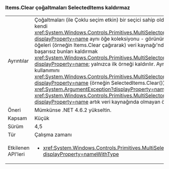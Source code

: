 ### <a name="itemsclear-does-not-remove-duplicates-from-selecteditems"></a>Items.Clear çoğaltmaları SelectedItems kaldırmaz

|   |   |
|---|---|
|Ayrıntılar|Çoğaltmaları (ile Çoklu seçim etkin) bir seçici sahip olduğunu varsayın kendi <xref:System.Windows.Controls.Primitives.MultiSelector.SelectedItems?displayProperty=name> aynı öğe koleksiyonu - görünür birden çok kez.  Bu öğeleri (örneğin Items.Clear çağırarak) veri kaynağı'ndan kaldırma başarısız bunları kaldırmak <xref:System.Windows.Controls.Primitives.MultiSelector.SelectedItems?displayProperty=name>; yalnızca ilk örneği kaldırılır. Ayrıca, sonraki kullanımını <xref:System.Windows.Controls.Primitives.MultiSelector.SelectedItems?displayProperty=name> (örneğin SelectedItems.Clear()) gibi sorunlarla <xref:System.ArgumentException?displayProperty=name>, çünkü <xref:System.Windows.Controls.Primitives.MultiSelector.SelectedItems?displayProperty=name> artık veri kaynağında olmayan öğeler içeriyor.|
|Öneri|Mümkünse .NET 4.6.2 yükseltin.|
|Kapsam|Küçük|
|Sürüm|4,5|
|Tür|Çalışma zamanı|
|Etkilenen API'leri|<ul><li><xref:System.Windows.Controls.Primitives.MultiSelector.SelectedItems?displayProperty=nameWithType></li></ul>|

